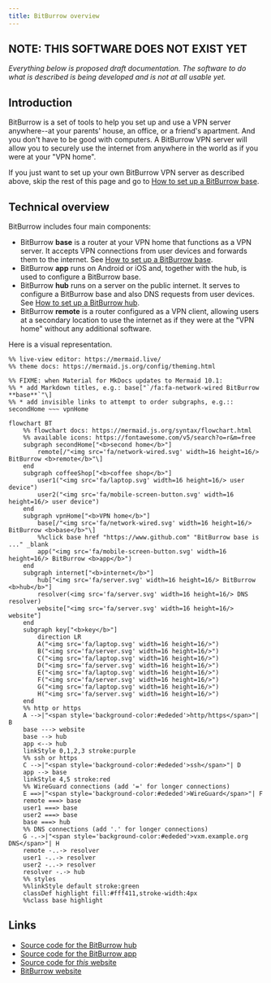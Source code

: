 ```yaml
---
title: BitBurrow overview
---
```


## NOTE: THIS SOFTWARE DOES NOT EXIST YET

*Everything below is proposed draft documentation. The software to do what is described is being developed and is not at all usable yet.*

## Introduction

BitBurrow is a set of tools to help you set up and use a VPN server anywhere--at your parents' house, an office, or a friend's apartment. And you don't have to be good with computers. A BitBurrow VPN server will allow you to securely use the internet from anywhere in the world as if you were at your "VPN home".

If you just want to set up your own BitBurrow VPN server as described above, skip the rest of this page and go to [How to set up a BitBurrow base](base.md).

## Technical overview

BitBurrow includes four main components:

* BitBurrow **base** is a router at your VPN home that functions as a VPN server. It accepts VPN connections from user devices and forwards them to the internet. See [How to set up a BitBurrow base](base.md).
* BitBurrow **app** runs on Android or iOS and, together with the hub, is used to configure a BitBurrow base.
* BitBurrow **hub** runs on a server on the public internet. It serves to configure a BitBurrow base and also DNS requests from user devices. See [How to set up a BitBurrow hub](hub.md).
* BitBurrow **remote** is a router configured as a VPN client, allowing users at a secondary location to use the internet as if they were at the "VPN home" without any additional software.

Here is a visual representation.

``` mermaid
%% live-view editor: https://mermaid.live/
%% theme docs: https://mermaid.js.org/config/theming.html

%% FIXME: when Material for MkDocs updates to Mermaid 10.1:
%% * add Markdown titles, e.g.: base["`/fa:fa-network-wired BitBurrow **base**`"\]
%% * add invisible links to attempt to order subgraphs, e.g.:: secondHome ~~~ vpnHome

flowchart BT
    %% flowchart docs: https://mermaid.js.org/syntax/flowchart.html
    %% available icons: https://fontawesome.com/v5/search?o=r&m=free
    subgraph secondHome["<b>second home</b>"]
        remote[/"<img src='fa/network-wired.svg' width=16 height=16/> BitBurrow <b>remote</b>"\]
    end
    subgraph coffeeShop["<b>coffee shop</b>"]
        user1("<img src='fa/laptop.svg' width=16 height=16/> user device")
        user2("<img src='fa/mobile-screen-button.svg' width=16 height=16/> user device")
    end
    subgraph vpnHome["<b>VPN home</b>"]
        base[/"<img src='fa/network-wired.svg' width=16 height=16/> BitBurrow <b>base</b>"\]
        %%click base href "https://www.github.com" "BitBurrow base is ..." _blank
        app("<img src='fa/mobile-screen-button.svg' width=16 height=16/> BitBurrow <b>app</b>")
    end
    subgraph internet["<b>internet</b>"]
        hub["<img src='fa/server.svg' width=16 height=16/> BitBurrow <b>hub</b>"]
        resolver(<img src='fa/server.svg' width=16 height=16/> DNS resolver)
        website["<img src='fa/server.svg' width=16 height=16/> website"]
    end
    subgraph key["<b>key</b>"]
        direction LR
        A("<img src='fa/laptop.svg' width=16 height=16/>")
        B("<img src='fa/server.svg' width=16 height=16/>")
        C("<img src='fa/laptop.svg' width=16 height=16/>")
        D("<img src='fa/server.svg' width=16 height=16/>")
        E("<img src='fa/laptop.svg' width=16 height=16/>")
        F("<img src='fa/server.svg' width=16 height=16/>")
        G("<img src='fa/laptop.svg' width=16 height=16/>")
        H("<img src='fa/server.svg' width=16 height=16/>")
    end
    %% http or https
    A -->|"<span style='background-color:#ededed'>http/https</span>"| B
    base ---> website
    base --> hub
    app <--> hub
    linkStyle 0,1,2,3 stroke:purple
    %% ssh or https
    C -->|"<span style='background-color:#ededed'>ssh</span>"| D
    app --> base
    linkStyle 4,5 stroke:red
    %% WireGuard connections (add '=' for longer connections)
    E ==>|"<span style='background-color:#ededed'>WireGuard</span>"| F
    remote ===> base
    user1 ===> base
    user2 ===> base
    base ===> hub
    %% DNS connections (add '.' for longer connections)
    G -.->|"<span style='background-color:#ededed'>vxm.example.org DNS</span>"| H
    remote -..-> resolver
    user1 -..-> resolver
    user2 -..-> resolver
    resolver -.-> hub
    %% styles
    %%linkStyle default stroke:green
    classDef highlight fill:#fff411,stroke-width:4px
    %%class base highlight
```

## Links

* [Source code for the BitBurrow hub](https://github.com/BitBurrow/BitBurrow)
* [Source code for the BitBurrow app](https://github.com/BitBurrow/BitBurrow/tree/main/app)
* [Source code for *this* website](https://github.com/BitBurrow/BitBurrow.github.io)
* [BitBurrow website](https://bitburrow.com)


